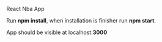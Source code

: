 React Nba App

Run <b>npm install</b>, when installation is finisher run <b>npm start</b>. 

App should be visible at localhost:<b>3000</b>
